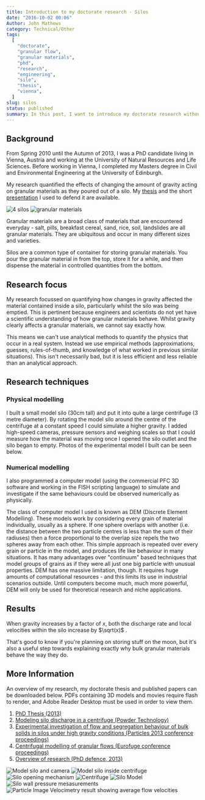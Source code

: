 ```yaml
---
title: Introduction to my doctorate research - Silos
date: "2016-10-02 00:06"
Author: John Mathews
category: Technical/Other
tags:
  [
    "doctorate",
    "granular flow",
    "granular materials",
    "phd",
    "research",
    "engineering",
    "silo",
    "thesis",
    "vienna",
  ]
slug: silos
status: published
summary: In this post, I want to introduce my doctorate research without assuming any engineering knowledge.
---
```


## Background

From Spring 2010 until the Autumn of 2013, I was a PhD candidate living
in Vienna, Austria and working at the University of Natural Resources
and Life Sciences. Before working in Vienna, I completed my Masters
degree in Civil and Environmental Engineering at the University of
Edinburgh.

My research quantified the effects of changing the amount of gravity
acting on granular materials as they poured out of a silo. My [thesis]({attach}/documents/Mathews_J_2013_thesis.pdf) and the short
[presentation]({attach}/documents/Mathews_J_2013_Defence_presentation.pdf) I
used to defend it are available.

![4 silos]({static}/images/silos1/4_silos.jpeg)
![granular materials]({static}/images/silos1/granular_materials.jpeg)

Granular materials are a broad class of materials that are
encountered everyday - salt, pills, breakfast cereal, sand, rice, soil,
landslides are all granular materials. They are ubiquitous and occur in
many different sizes and varieties.

Silos are a common type of container for storing granular materials. You
pour the granular material in from the top, store it for a while, and
then dispense the material in controlled quantities from the bottom.

## Research focus

My research focussed on quantifying how changes in gravity affected the
material contained inside a silo, particularly whilst the silo was being
emptied. This is pertinent because engineers and scientists do not yet
have a scientific understanding of how granular materials behave. Whilst
gravity clearly affects a granular materials, we cannot say exactly how.

This means we can't use analytical methods to quantify the physics that
occur in a real system. Instead we use empirical methods
(approximations, guesses, rules-of-thumb, and knowledge of what worked
in previous similar situations). This isn't necessarily bad, but it is
less efficient and less reliable than an analytical approach.

## Research techniques

### Physical modelling

I built a small model silo (30cm tall) and put it into quite a large centrifuge
(3 metre diameter). By rotating the model silo around the centre of the
centrifuge at a constant speed I could simulate a higher gravity. I added
high-speed cameras, pressure sensors and weighing scales so that I could
measure how the material was moving once I opened the silo outlet and the silo
began to empty. Photos of the experimental model I built can be seen below.

### Numerical modelling

I also programmed a computer model (using the commercial PFC 3D software and
working in the FISH scripting language) to simulate and investigate if the same
behaviours could be observed numerically as physically.

The class of computer model I used is known as DEM (Discrete Element
Modelling). These models work by considering every grain of material
individually, usually as a sphere. If one sphere overlaps with another (i.e.
the distance between the two particle centres is less than the sum of their
radiuses) then a force proportional to the overlap size repels the two spheres
away from each other. This simple approach is repeated over every grain or
particle in the model, and produces life like behaviour in many situations. It
has many advantages over "continuum" based techniques that model groups of
grains as if they were all just one big particle with unusual properties. DEM
has one massive limitation, though. It requires huge amounts of computational
resources - and this limits its use in industrial scenarios outside. Until
computers become much, much more powerful, DEM will only be used for
theoretical research and niche applications.

## Results

When gravity increases by a factor of $x$, both the discharge rate and local
velocities within the silo increase by $\sqrt(x)$ .

That's good to know if you're planning on storing stuff on the moon, but it's
also a useful step towards explaining exactly why bulk granular materials
behave the way they do.

## More Information

An overview of my research, my doctorate thesis and published papers can
be downloaded below. PDFs containing 3D models and movies require flash
to render, and Adobe Reader Desktop must be used in order to view them.

1.  [PhD Thesis (2013)]({attach}/documents/Mathews_J_2013_thesis.pdf)
2.  [Modeling silo discharge in a centrifuge (Powder Technology)]({attach}/documents/Mathews-Wu_2016_Model-tests-of-silo-discharge-in-a-geotechnical-centrifuge.pdf)
3.  [Experimental investigation of flow and segregation behaviour of bulk solids in silos under high gravity conditions (Particles 2013 conference proceedings)]({attach}/documents/Mathews-etal_2013_Experimental-investigation-of-flow-and-segregation-behaviour-of-bulk-solids-in-silos-under-high-gravity-conditions.pdf)
4.  [Centrifugal modelling of granular flows (Eurofuge conference proceedings)]({attach}/documents/Cabrera-et-al.pdf)
5.  [Overview of research (PhD defence, 2013)]({attach}/documents/Mathews_J_2013_Defence_presentation.pdf)

![Model silo and camera]({static}/images/silos2/model_silo_camera.jpeg)
![Model silo inside centrifuge]({static}/images/silos2/model_silo_in_centrifuge.jpeg)
![Silo opening mechanism]({static}/images/silos2/silo_open_mechanism.jpeg)
![Centrifuge]({static}/images/silos2/centrifuge.jpeg)
![Silo Model]({static}/images/silos2/silo_render.jpeg)
![Silo wall pressure mesasurements]({static}/images/silos2/silo_pressure_pads.jpeg)
![Particle Image Velocimetry result showing average flow velocities]({static}/images/silos2/silo_piv.jpeg)
